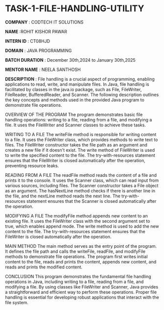 # TASK-1-FILE-HANDLING-UTILITY

**COMPANY** : CODTECH IT SOLUTIONS

**NAME** :ROHIT KISHOR PAWAR

**INTERN ID** : CT08HJD

**DOMAIN** : JAVA PROGRAMMING

**BATCH DURATION** : December 30th,2024 to January 30th,2025

**MENTOR NAME** : NEELA SANTHOSH

**DESCRIPTION** :
     File handling is a crucial aspect of programming, enabling applications to read, write, and manipulate files. In Java, file handling is facilitated by classes in the java.io package, such as File, FileWriter, FileReader, BufferedReader, and Scanner. The following description outlines the key concepts and methods used in the provided Java program to demonstrate file operations.

OVERVIEW OF THE PROGRAM
The program demonstrates basic file handling operations: writing to a file, reading from a file, and modifying a file. It uses the FileWriter and Scanner classes to achieve these tasks.

WRITING TO A FILE 
The writeFile method is responsible for writing content to a file. It uses the FileWriter class, which provides methods to write text to files. The FileWriter constructor takes the file path as an argument and creates a new file if it doesn't exist. The write method of FileWriter is used to write the specified content to the file. The try-with-resources statement ensures that the FileWriter is closed automatically after the operation, preventing resource leaks.

READING FROM A FILE
The readFile method reads the content of a file and prints it to the console. It uses the Scanner class, which can read input from various sources, including files. The Scanner constructor takes a File object as an argument. The hasNextLine method checks if there is another line in the file, and the nextLine method reads the next line. The try-with-resources statement ensures that the Scanner is closed automatically after the operation.

MODIFYING A FILE
The modifyFile method appends new content to an existing file. It uses the FileWriter class with the second argument set to true, which enables append mode. The write method is used to add the new content to the file. The try-with-resources statement ensures that the FileWriter is closed automatically after the operation.

MAIN METHOD
The main method serves as the entry point of the program. It defines the file path and calls the writeFile, readFile, and modifyFile methods to demonstrate file operations. The program first writes initial content to the file, reads and prints the content, appends new content, and reads and prints the modified content.

CONCLUSION
This program demonstrates the fundamental file handling operations in Java, including writing to a file, reading from a file, and modifying a file. By using classes like FileWriter and Scanner, Java provides a straightforward and efficient way to perform these operations. Proper file handling is essential for developing robust applications that interact with the file system.
